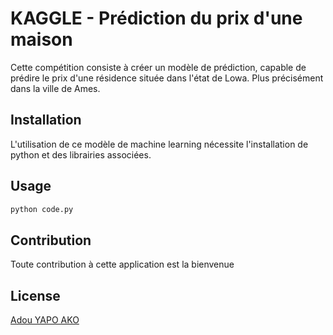 # KAGGLE - Prédiction du prix d'une maison

Cette compétition consiste à créer un modèle de prédiction, capable de prédire le prix d'une résidence située dans l'état de Lowa. Plus précisément dans la ville de Ames.


## Installation

L'utilisation de ce modèle de machine learning nécessite l'installation de python et des librairies associées.


## Usage

```bash
python code.py
```

## Contribution

Toute contribution à cette application est la bienvenue


## License
[Adou YAPO AKO](https://apprendre-python.herokuapp.com/)
